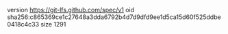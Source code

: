 version https://git-lfs.github.com/spec/v1
oid sha256:c865369ce1c27648a3dda6792b4d7d9dfd9ee1d5ca15d60f525ddbe0418c4c33
size 1291
